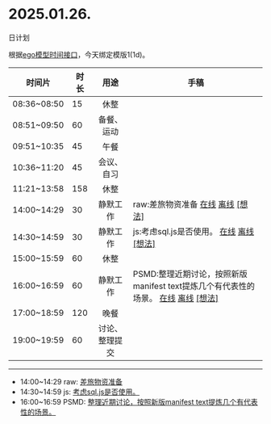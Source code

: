 # 2025.01.26.
日计划

根据[ego模型时间接口](https://gitee.com/hyg/blog/blob/master/timeflow.md)，今天绑定模版1(1d)。

| 时间片 | 时长 | 用途 | 手稿 |
| --- | --- | :---: | --- |
| 08:36~08:50 | 15 | 休整 |  |
| 08:51~09:50 | 60 | 备餐、运动 |  |
| 09:51~10:35 | 45 | 午餐 |  |
| 10:36~11:20 | 45 | 会议、自习 |  |
| 11:21~13:58 | 158 | 休整 |  |
| 14:00~14:29 | 30 | 静默工作 | raw:差旅物资准备 [在线](http://simp.ly/p/8t3vlk) [离线](../../draft/2025/20250126140000.md) <a href="mailto:huangyg@mars22.com?subject=关于2025.01.26.[raw:差旅物资准备]任务&body=日期: 20250126%0D%0A序号: 5%0D%0A手稿:../../draft/2025/20250126140000.md%0D%0A---请勿修改邮件主题及以上内容 从下一行开始写您的想法---%0D%0A">[想法]</a> |
| 14:30~14:59 | 30 | 静默工作 | js:考虑sql.js是否使用。 [在线](http://simp.ly/p/5k9gJy) [离线](../../draft/2025/20250126143000.md) <a href="mailto:huangyg@mars22.com?subject=关于2025.01.26.[js:考虑sql.js是否使用。]任务&body=日期: 20250126%0D%0A序号: 6%0D%0A手稿:../../draft/2025/20250126143000.md%0D%0A---请勿修改邮件主题及以上内容 从下一行开始写您的想法---%0D%0A">[想法]</a> |
| 15:00~15:59 | 60 | 休整 |  |
| 16:00~16:59 | 60 | 静默工作 | PSMD:整理近期讨论，按照新版manifest text提炼几个有代表性的场景。 [在线](http://simp.ly/p/4QDThK) [离线](../../draft/2025/20250126160000.md) <a href="mailto:huangyg@mars22.com?subject=关于2025.01.26.[PSMD:整理近期讨论，按照新版manifest text提炼几个有代表性的场景。]任务&body=日期: 20250126%0D%0A序号: 8%0D%0A手稿:../../draft/2025/20250126160000.md%0D%0A---请勿修改邮件主题及以上内容 从下一行开始写您的想法---%0D%0A">[想法]</a> |
| 17:00~18:59 | 120 | 晚餐 |  |
| 19:00~19:59 | 60 | 讨论、整理提交 |  |

---

- 14:00~14:29	raw: [差旅物资准备](../../draft/2025/20250126.01.md)
- 14:30~14:59	js: [考虑sql.js是否使用。](../../draft/2025/20250126.02.md)
- 16:00~16:59	PSMD: [整理近期讨论，按照新版manifest text提炼几个有代表性的场景。](../../draft/2025/20250126.03.md)
